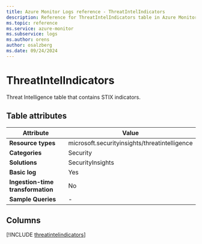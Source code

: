 ```yaml
---
title: Azure Monitor Logs reference - ThreatIntelIndicators
description: Reference for ThreatIntelIndicators table in Azure Monitor Logs.
ms.topic: reference
ms.service: azure-monitor
ms.subservice: logs
ms.author: orens
author: osalzberg
ms.date: 09/24/2024
---
```


# ThreatIntelIndicators

Threat Intelligence table that contains STIX indicators.


## Table attributes

|Attribute|Value|
|---|---|
|**Resource types**|microsoft.securityinsights/threatintelligence|
|**Categories**|Security|
|**Solutions**| SecurityInsights|
|**Basic log**|Yes|
|**Ingestion-time transformation**|No|
|**Sample Queries**|-|



## Columns
  
[!INCLUDE [threatintelindicators](~/reusable-content/ce-skilling/azure/includes/azure-monitor/reference/tables/threatintelindicators-include.md)]
